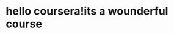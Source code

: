 <!DOCTYPE html>
<html>
<head>
	<title>hello coursera!</title>
</head>
<body>
<h1>hello coursera!its a wounderful course</h1>
</body>
</html>